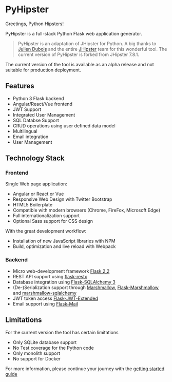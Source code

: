 # PyHipster

Greetings, Python Hipsters!

PyHipster is a full-stack Python Flask web application generator. 

> PyHipster is an adaptation of JHipster for Python. A big thanks to [Julien Dubois](https://www.julien-dubois.com/) and the entire [JHipster](https://www.jhipster.tech/) team for this wonderful tool. The current version of PyHipster is forked from JHipster 7.8.1.

The current version of the tool is available as an alpha release and not suitable for production deployment.

## Features
- Python 3 Flask backend
- Angular/React/Vue frontend
- JWT Support
- Integrated User Management
- SQL Databse Support
- CRUD operations using user defined data model
- Multilingual
- Email integration
- User Management

## Technology Stack
### Frontend
Single Web page application:  
- Angular or React or Vue  
- Responsive Web Design with Twitter Bootstrap  
- HTML5 Boilerplate  
- Compatible with modern browsers (Chrome, FireFox, Microsoft Edge)    
- Full internationalization support  
- Optional Sass support for CSS design  

With the great development workflow:
- Installation of new JavaScript libraries with NPM  
- Build, optimization and live reload with Webpack  

### Backend
- Micro web-development framework [Flask 2.2](https://flask.palletsprojects.com/en/2.2.x/)   
- REST API support using [flask-restx](https://flask-restx.readthedocs.io/en/latest/)
- Database integration using [Flask-SQLAlchemy 3](https://flask-sqlalchemy.palletsprojects.com/en/3.0.x/)    
- (De-)Serialization support through [Marshmallow](https://marshmallow.readthedocs.io/en/stable/index.html), [Flask-Marshmallow](https://flask-marshmallow.readthedocs.io/en/latest/), and  [marshmallow-sqlalchemy](https://marshmallow-sqlalchemy.readthedocs.io/en/latest/index.html)    
- JWT token access [Flask-JWT-Extended](https://flask-jwt-extended.readthedocs.io/en/stable/)    
- Email support using [Flask-Mail](https://pythonhosted.org/Flask-Mail/) 

## Limitations
For the current version the tool has certain limitations 
- Only SQLite database support
- No Test coverage for the Python code
- Only monolith support
- No support for Docker

For more information, please continue your journey with the [getting started guide](docs/getting-started.md)

